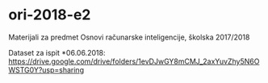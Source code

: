 # ori-2018-e2
Materijali za predmet Osnovi računarske inteligencije, školska 2017/2018

Dataset za ispit *06.06.2018: https://drive.google.com/drive/folders/1evDJwGY8mCMJ_2axYuvZhy5N6OWSTG0Y?usp=sharing
